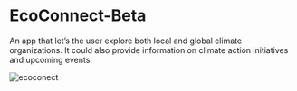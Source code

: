 # EcoConnect-Beta

An app that let’s the user explore both local and global climate organizations. It could also provide information on climate action initiatives and upcoming events.

![ecoconect](https://github.com/majid0334/KodKampus_2.0/assets/113986626/b7633676-7e3d-4685-a680-dbfc045d24d2)

